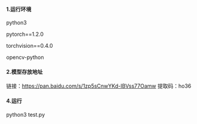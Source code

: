 #### 1.运行环境

python3

pytorch==1.2.0

torchvision==0.4.0

opencv-python

#### 2.模型存放地址

链接：https://pan.baidu.com/s/1zp5sCnwYKd-IBVss77Oamw 
提取码：ho36 

#### 4.运行

python3 test.py

